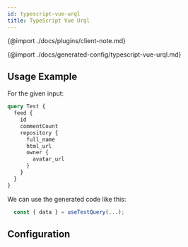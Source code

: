```yaml
---
id: typescript-vue-urql
title: TypeScript Vue Urql
---
```


{@import ./docs/plugins/client-note.md}

{@import ./docs/generated-config/typescript-vue-urql.md}

## Usage Example

For the given input:

```graphql
query Test {
  feed {
    id
    commentCount
    repository {
      full_name
      html_url
      owner {
        avatar_url
      }
    }
  }
}
```

We can use the generated code like this:

```ts
  const { data } = useTestQuery(...);
```

## Configuration
